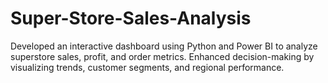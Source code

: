 # Super-Store-Sales-Analysis
Developed an interactive dashboard using Python and  Power BI to analyze superstore sales, profit, and order metrics.  Enhanced decision-making by visualizing trends, customer  segments, and regional performance.
